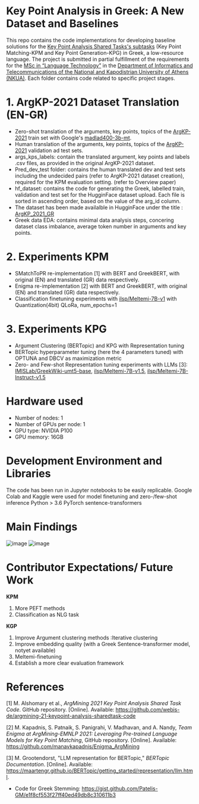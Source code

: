 # Key Point Analysis in Greek: A New Dataset and Baselines
This repo contains the code implementations for developing baseline solutions for the [Key Point Analysis Shared Tasks's subtasks](https://github.com/IBM/KPA_2021_shared_task) (Key Point Matching-KPM and Key Point Generation-KPG) in Greek, a low-resource language. 
The project is submitted in partial fulfillment of the requirements for the [MSc in “Language Technology”](https://www.di.uoa.gr/en/studies/graduate/lg) in the [Department of Informatics and Telecommunications of the National and Kapodistrian University of Athens (NKUA)](https://www.di.uoa.gr/en).
Each folder contains code related to specific project stages. 

# 1. ArgKP-2021 Dataset Translation (EN-GR)
- Zero-shot translation of the arguments, key points, topics of the [ArgKP-2021](https://github.com/IBM/KPA_2021_shared_task/tree/main/kpm_data) train set with Google's [madlad400-3b-mt](https://huggingface.co/google/madlad400-3b-mt).
- Human translation of the arguments, key points, topics of the [ArgKP-2021](https://github.com/IBM/KPA_2021_shared_task/tree/main/kpm_data) validation ad test sets.
- args_kps_labels: contain the translated argument, key points and labels .csv files, as provided in the original ArgKP-2021 dataset.
- Pred_dev_test folder: contains the human translated dev and test sets including the undecided pairs (refer to ArgKP-2021 dataset creation), required for the KPM evaluation setting. (refer to Overview paper)
- hf_dataset: contains the code for generating the Greek, labelled train, validation and test set for the HugginFace dataset upload. Each file is sorted in ascending order, based on the value of the arg_id column.
- The dataset has been made availalble in HugginFace under the title : [ArgKP_2021_GR](https://huggingface.co/datasets/Kleo/ArgKP_2021_GR)
- Greek data EDA: contains minimal data analysis steps, concering dataset class imbalance, average token number in arguments and key points.

# 2. Experiments KPM 
- SMatchToPR re-implementation [1] with BERT and GreekBERT, with original (EN) and translated (GR) data respectively.
- Enigma re-implementation [2] with BERT and GreekBERT, with original (EN) and translated (GR) data respectively.
- Classification finetuning experiments with [ilsp/Meltemi-7B-v1](https://huggingface.co/ilsp/Meltemi-7B-v1) with Quantization(4bit) QLoRa, num_epochs=1 

# 3. Experiments KPG
- Argument Clustering (BERTopic) and KPG with Representation tuning
- BERTopic hyperparameter tuning (here the 4 parameters tuned) with OPTUNA and DBCV as maximization metric
- Zero- and Few-shot Representation tuning experiments with LLMs [3]: [IMISLab/GreekWiki-umt5-base](https://huggingface.co/IMISLab/GreekWiki-umt5-base), [ilsp/Meltemi-7B-v1.5](https://huggingface.co/ilsp/Meltemi-7B-v1.5), [ilsp/Meltemi-7B-Instruct-v1.5](https://huggingface.co/ilsp/Meltemi-7B-Instruct-v1.5)

# Hardware used 
- Number of nodes: 1
- Number of GPUs per node: 1
- GPU type: NVIDIA P100
- GPU memory: 16GB
# Development Environment and Libraries
The code has been run in Jupyter notebooks to be easily replicable.
Google Colab and Kaggle were used for model finetuning and zero-/few-shot inference
Python > 3.6
PyTorch
sentence-transformers

# Main Findings
![image](https://github.com/user-attachments/assets/325b792d-c712-4d85-80b0-82d752c51677)
![image](https://github.com/user-attachments/assets/eb7d4a0e-d966-4c90-bbd2-30dd702b4aca)

# Contributor Expectations/ Future Work
 **KPM**
1. More PEFT methods
2. Classification as NLG task
   
  **KGP**
1. Improve Argument clustering methods :Iterative clustering
2. Improve embedding quality (with a Greek Sentence-transformer model, notyet available)
3. Meltemi-finetuning
4. Establish a more clear evaluation framework

# References
[1] M. Alshomary et al., *ArgMining 2021 Key Point Analysis Shared Task Code*. GitHub repository. [Online]. Available: https://github.com/webis-de/argmining-21-keypoint-analysis-sharedtask-code

[2] M. Kapadnis, S. Patnaik, S. Panigrahi, V. Madhavan, and A. Nandy, *Team Enigma at ArgMining-EMNLP 2021: Leveraging Pre-trained Language Models for Key Point Matching*, GitHub repository. [Online]. Available: https://github.com/manavkapadnis/Enigma_ArgMining

[3] M. Grootendorst, "LLM representation for BERTopic," *BERTopic Documentation*. [Online]. Available: https://maartengr.github.io/BERTopic/getting_started/representation/llm.html.

- Code for Greek Stemming: https://gist.github.com/Patelis-GM/e1f8cf553f27ff40ed49db8c310611b3

